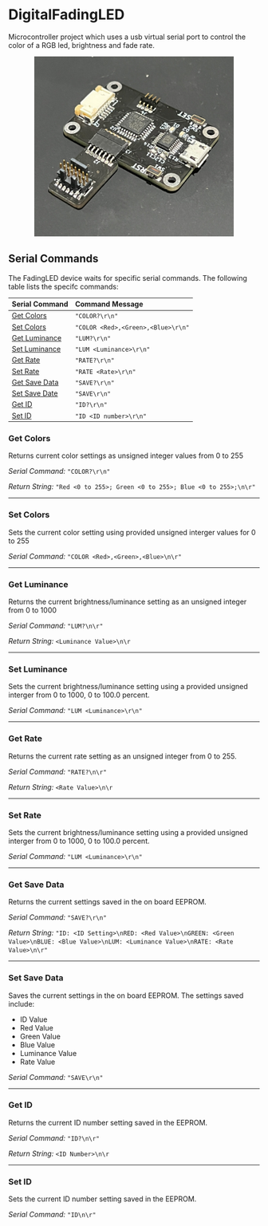 # DigitalFadingLED
Microcontroller project which uses a usb virtual serial port to control the color of a RGB led, brightness and fade rate.

<p align="center">
<img src="images/IMG_0929.jpg" alt="board image" width="400"/>
</p>

## Serial Commands

The FadingLED device waits for specific serial commands. The following table lists the specifc commands:

|Serial Command|Command Message|
| :---- | :---- |
| [Get Colors](#get-colors) | `"COLOR?\r\n"` |
| [Set Colors](#set-colors) | `"COLOR <Red>,<Green>,<Blue>\r\n"` |
| [Get Luminance](#get-luminance) | `"LUM?\r\n"` |
| [Set Luminance](#set-luminance) | `"LUM <Luminance>\r\n"` |
| [Get Rate](#get-rate) | `"RATE?\r\n"` |
| [Set Rate](#set-rate) | `"RATE <Rate>\r\n"` |
| [Get Save Data](#get-save-data) | `"SAVE?\r\n"` |
| [Set Save Date](#set-save-data) | `"SAVE\r\n"` |
| [Get ID](#get-id) | `"ID?\r\n"` |
| [Set ID](#set-id) | `"ID <ID number>\r\n"` |

### **Get Colors**

Returns current color settings as unsigned integer values from 0 to 255

*Serial Command:* `"COLOR?\r\n"`

*Return String:* `"Red <0 to 255>; Green <0 to 255>; Blue <0 to 255>;\n\r"`

---

### **Set Colors**

Sets the current color setting using provided unsigned interger values for 0 to 255

*Serial Command:* `"COLOR <Red>,<Green>,<Blue>\n\r"`

---

### **Get Luminance**

Returns the current brightness/luminance setting as an unsigned integer from 0 to 1000

*Serial Command:* `"LUM?\n\r"`

*Return String:* `<Luminance Value>\n\r`

---

### **Set Luminance**

Sets the current brightness/luminance setting using a provided unsigned interger from 0 to 1000, 0 to 100.0 percent.

*Serial Command:* `"LUM <Luminance>\r\n"`

---

### **Get Rate**

Returns the current rate setting as an unsigned integer from 0 to 255.

*Serial Command:* `"RATE?\n\r"`

*Return String:* `<Rate Value>\n\r`

---

### **Set Rate**

Sets the current brightness/luminance setting using a provided unsigned interger from 0 to 1000, 0 to 100.0 percent.

*Serial Command:* `"LUM <Luminance>\r\n"`

---

### **Get Save Data**

Returns the current settings saved in the on board EEPROM.

*Serial Command:* `"SAVE?\r\n"`

*Return String:* `"ID: <ID Setting>\nRED: <Red Value>\nGREEN: <Green Value>\nBLUE: <Blue Value>\nLUM: <Luminance Value>\nRATE: <Rate Value>\n\r"`

---

### **Set Save Data**

Saves the current settings in the on board EEPROM. The settings saved include:

* ID Value
* Red Value
* Green Value
* Blue Value
* Luminance Value
* Rate Value

*Serial Command:* `"SAVE\r\n"`

---

### **Get ID**

Returns the current ID number setting saved in the EEPROM.

*Serial Command:* `"ID?\n\r"`

*Return String:* `<ID Number>\n\r`

---

### **Set ID**

Sets the current ID number setting saved in the EEPROM.

*Serial Command:* `"ID\n\r"`
